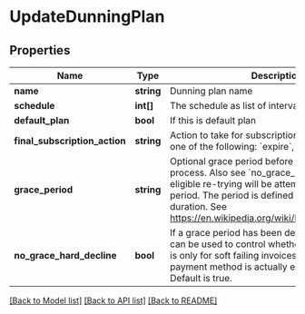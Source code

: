 # UpdateDunningPlan

## Properties
Name | Type | Description | Notes
------------ | ------------- | ------------- | -------------
**name** | **string** | Dunning plan name | 
**schedule** | **int[]** | The schedule as list of intervals in days | 
**default_plan** | **bool** | If this is default plan | 
**final_subscription_action** | **string** | Action to take for subscription if dunning fails, one of the following: &#x60;expire&#x60;, &#x60;on_hold&#x60;, &#x60;none&#x60; | 
**grace_period** | **string** | Optional grace period before starting dunning process. Also see &#x60;no_grace_hard_decline&#x60;. If eligible re-trying will be attempted in the grace period. The period is defined as an ISO-8601 duration. See https://en.wikipedia.org/wiki/ISO_8601#Durations | [optional] 
**no_grace_hard_decline** | **bool** | If a grace period has been defined, this parameter can be used to control whether the grace period is only for soft failing invoices. That is, the used payment method is actually eligible for retrying. Default is true. | [optional] 

[[Back to Model list]](../../README.md#documentation-for-models) [[Back to API list]](../../README.md#documentation-for-api-endpoints) [[Back to README]](../../README.md)

